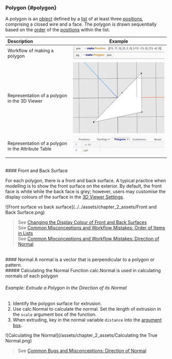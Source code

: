 ### Polygon {#polygon}

A polygon is an [object](Objects.md) defined by a [list](..\chapter_3_procedures\List.md) of at least three [positions](Position.md), comprising a closed wire and a face. The polygon is drawn sequentially based on the [order](..\chapter_3_procedures\List.md) of the [positions](Position.md) within the list.

| Description | Example |
|:-|-|
| Workflow of making a polygon | ![](/assets/chapter_2_assets/Polygon1.png) |
| Representation of a polygon in the 3D Viewer | ![](/assets/chapter_2_assets/Polygon2.png) | 
| Representation of a polygon in the Attribute Table | ![](/assets/chapter_2_assets/Polygon3.png) |

<br>
#### Front and Back Surface

For each polygon, there is a front and back surface. A typical practice when modelling is to show the front surface on the exterior. By default, the front face is white while the back face is grey; however, users may customise the display colours of the surface in the [3D Viewer Settings](..\chapter_1_mobius_interface\3D_viewer_settings.md). 

![Front surface vs back surface](../../assets/chapter_2_assets/Front and Back Surface.png)

> See [Changing the Display Colour of Front and Back Surfaces](..\chapter_1_mobius_interface\3D_viewer_settings.md)<br>
> See [Common Misconceptions and Workflow Mistakes: Order of Items in Lists](..\chapter_4_bugs_and_debugging\Order_of_Items_in_Lists.md) <br>
> See [Common Misconceptions and Workflow Mistakes: Direction of Normal](..\chapter_4_bugs_and_debugging\Direction_of_Normal.md)

<br>
#### Normal
A normal is a vector that is perpendicular to a polygon or pattern.

<br>
##### Calculating the Normal
Function calc.Normal is used in calculating normals of each polygon

###### Example: Extrude a Polygon in the Direction of its Normal

1.  Identify the polygon surface for extrusion.
2.  Use calc.Normal to calculate the normal. Set the length of extrusion in the `scale` argument box of the function.
3.  When extruding, key in the normal variable `distance` into the [argument box](/chapter_1_mobius_interface/procedure_line.md).

![Calculating the Normal](/assets/chapter_2_assets/Calculating the True Normal.png)

> See [Common Bugs and Misconceptions: Direction of Normal](..\chapter_4_bugs_and_debugging\Direction_of_Normal.md)